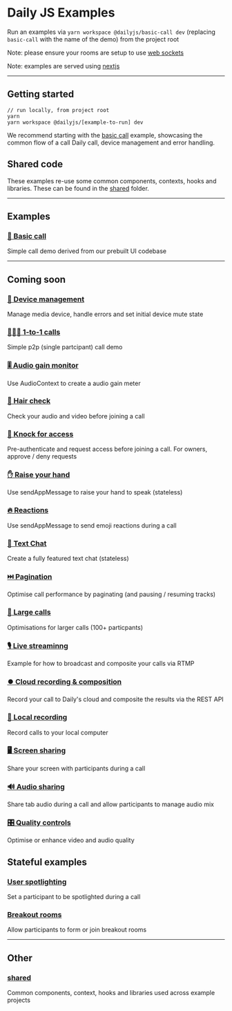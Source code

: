 # Daily JS Examples

Run an examples via `yarn workspace @dailyjs/basic-call dev` (replacing `basic-call` with the name of the demo) from the project root

Note: please ensure your rooms are setup to use [web sockets](https://docs.daily.co/reference#domain-configuration)

Note: examples are served using [nextjs](https://nextjs.org/)

---

## Getting started

```
// run locally, from project root
yarn
yarn workspace @dailyjs/[example-to-run] dev
```

We recommend starting with the [basic call](./basic-call) example, showcasing the common flow of a call Daily call, device management and error handling.

## Shared code

These examples re-use some common components, contexts, hooks and libraries. These can be found in the [shared](./shared) folder.

---

## Examples

### [🤙 Basic call](./basic-call)

Simple call demo derived from our prebuilt UI codebase

---

## Coming soon

### [🔌 Device management](./device-management)

Manage media device, handle errors and set initial device mute state

### [🧑‍🤝‍🧑 1-to-1 calls](./examples/1-to-1-calls)

Simple p2p (single partcipant) call demo

### [🎚️ Audio gain monitor](./examples/audio-monitor)

Use AudioContext to create a audio gain meter

### [👱 Hair check](./examples/hair-check)

Check your audio and video before joining a call

### [🚪 Knock for access](./examples/knock-for-access)

Pre-authenticate and request access before joining a call. For owners, approve / deny requests

### [✋ Raise your hand](./examples/knock-for-access)

Use sendAppMessage to raise your hand to speak (stateless)

### [🔥 Reactions](./examples/reactions)

Use sendAppMessage to send emoji reactions during a call

### [💬 Text Chat](./examples/text-chat)

Create a fully featured text chat (stateless)

### [⏭️ Pagination](./examples/pagination)

Optimise call performance by paginating (and pausing / resuming tracks)

### [💯 Large calls](./examples/large-calls)

Optimisations for larger calls (100+ particpants)

### [🎙️ Live streaminng](./examples/live-streaming)

Example for how to broadcast and composite your calls via RTMP

### [⏺️ Cloud recording & composition](./examples/cloud-recording)

Record your call to Daily's cloud and composite the results via the REST API

### [📼 Local recording](./examples/local-recording)

Record calls to your local computer

### [🖥️ Screen sharing](./examples/audio-sharing)

Share your screen with participants during a call

### [🔊 Audio sharing](./examples/audio-sharing)

Share tab audio during a call and allow participants to manage audio mix

### [🎛️ Quality controls](./examples/quality-controls)

Optimise or enhance video and audio quality

## Stateful examples

### [User spotlighting](./examples/user-spotlighting-firebase)

Set a participant to be spotlighted during a call

### [Breakout rooms](./examples/breakout-rooms-firebase)

Allow participants to form or join breakout rooms

---

## Other

### [shared](./examples/shared)

Common components, context, hooks and libraries used across example projects
